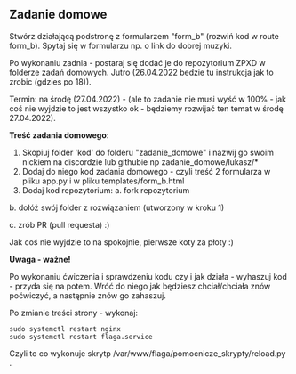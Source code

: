 ## Zadanie domowe

Stwórz działającą podstronę z formularzem "form_b" (rozwiń kod w route form_b). Spytaj się w formularzu np. o link do dobrej muzyki.

Po wykonaniu zadnia - postaraj się dodać je do repozytorium ZPXD w folderze zadań domowych. Jutro (26.04.2022 bedzie tu instrukcja jak to zrobic (gdzies po 18)).

Termin: na środę (27.04.2022) - (ale to zadanie nie musi wyść w 100% - jak coś nie wyjdzie to jest wszystko ok - będziemy rozwijać ten temat w środę 27.04.2022).

**Treść zadania domowego**:

1. Skopiuj folder 'kod' do folderu "zadanie_domowe" i nazwij go swoim nickiem na discordzie lub githubie np zadanie_domowe/lukasz/*
2. Dodaj do niego kod zadania domowego - czyli treść 2 formularza w pliku app.py i w pliku templates/form_b.html
3. Dodaj kod repozytorium:
  a. fork repozytorium
  
  b. dołóż swój folder z rozwiązaniem (utworzony w kroku 1)
  
  c. zrób PR (pull requesta) :)

Jak coś nie wyjdzie to na spokojnie, pierwsze koty za płoty :)

**Uwaga - ważne!**

Po wykonaniu ćwiczenia i sprawdzeniu kodu czy i jak działa - wyhaszuj kod - przyda się na potem. Wróć do niego jak będziesz chciał/chciała znów poćwiczyć, a następnie znów go zahaszuj. 

Po zmianie treści strony - wykonaj:
```
sudo systemctl restart nginx
sudo systemctl restart flaga.service
```
Czyli to co wykonuje skrytp /var/www/flaga/pomocnicze_skrypty/reload.py .
